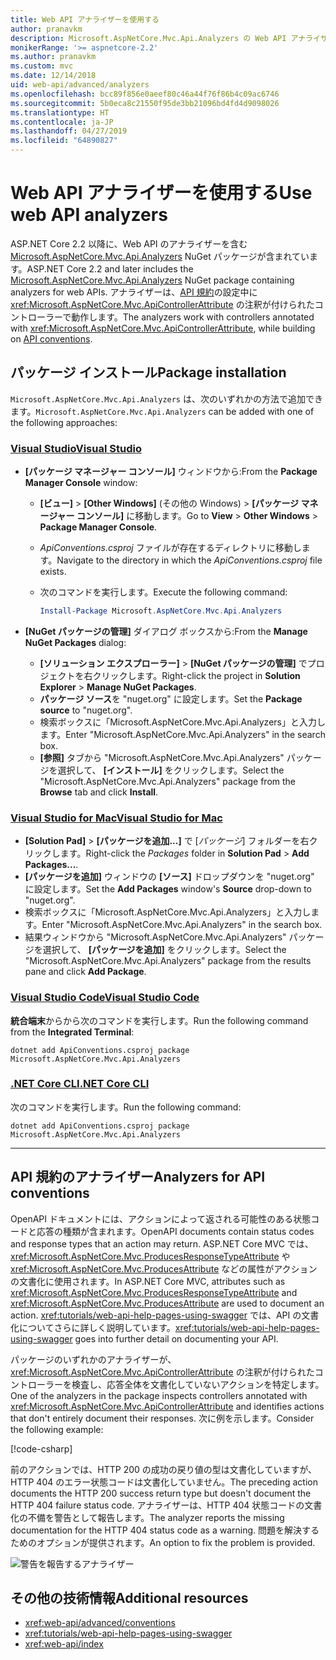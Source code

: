 ```yaml
---
title: Web API アナライザーを使用する
author: pranavkm
description: Microsoft.AspNetCore.Mvc.Api.Analyzers の Web API アナライザーについて説明します。
monikerRange: '>= aspnetcore-2.2'
ms.author: pranavkm
ms.custom: mvc
ms.date: 12/14/2018
uid: web-api/advanced/analyzers
ms.openlocfilehash: bcc89f856e0aeef80c46a44f76f86b4c09ac6746
ms.sourcegitcommit: 5b0eca8c21550f95de3bb21096bd4fd4d9098026
ms.translationtype: HT
ms.contentlocale: ja-JP
ms.lasthandoff: 04/27/2019
ms.locfileid: "64890827"
---
```

# <a name="use-web-api-analyzers"></a><span data-ttu-id="8c898-103">Web API アナライザーを使用する</span><span class="sxs-lookup"><span data-stu-id="8c898-103">Use web API analyzers</span></span>

<span data-ttu-id="8c898-104">ASP.NET Core 2.2 以降に、Web API のアナライザーを含む [Microsoft.AspNetCore.Mvc.Api.Analyzers](https://www.nuget.org/packages/Microsoft.AspNetCore.Mvc.Api.Analyzers) NuGet パッケージが含まれています。</span><span class="sxs-lookup"><span data-stu-id="8c898-104">ASP.NET Core 2.2 and later includes the [Microsoft.AspNetCore.Mvc.Api.Analyzers](https://www.nuget.org/packages/Microsoft.AspNetCore.Mvc.Api.Analyzers) NuGet package containing analyzers for web APIs.</span></span> <span data-ttu-id="8c898-105">アナライザーは、[API 規約](xref:web-api/advanced/conventions)の設定中に <xref:Microsoft.AspNetCore.Mvc.ApiControllerAttribute> の注釈が付けられたコントローラーで動作します。</span><span class="sxs-lookup"><span data-stu-id="8c898-105">The analyzers work with controllers annotated with <xref:Microsoft.AspNetCore.Mvc.ApiControllerAttribute>, while building on [API conventions](xref:web-api/advanced/conventions).</span></span>

## <a name="package-installation"></a><span data-ttu-id="8c898-106">パッケージ インストール</span><span class="sxs-lookup"><span data-stu-id="8c898-106">Package installation</span></span>

<span data-ttu-id="8c898-107">`Microsoft.AspNetCore.Mvc.Api.Analyzers` は、次のいずれかの方法で追加できます。</span><span class="sxs-lookup"><span data-stu-id="8c898-107">`Microsoft.AspNetCore.Mvc.Api.Analyzers` can be added with one of the following approaches:</span></span>

### <a name="visual-studiotabvisual-studio"></a>[<span data-ttu-id="8c898-108">Visual Studio</span><span class="sxs-lookup"><span data-stu-id="8c898-108">Visual Studio</span></span>](#tab/visual-studio)

* <span data-ttu-id="8c898-109">**[パッケージ マネージャー コンソール]** ウィンドウから:</span><span class="sxs-lookup"><span data-stu-id="8c898-109">From the **Package Manager Console** window:</span></span>
  * <span data-ttu-id="8c898-110">**[ビュー]**  >  **[Other Windows]** \(その他の Windows\) >  **[パッケージ マネージャー コンソール]** に移動します。</span><span class="sxs-lookup"><span data-stu-id="8c898-110">Go to **View** > **Other Windows** > **Package Manager Console**.</span></span>
  * <span data-ttu-id="8c898-111">*ApiConventions.csproj* ファイルが存在するディレクトリに移動します。</span><span class="sxs-lookup"><span data-stu-id="8c898-111">Navigate to the directory in which the *ApiConventions.csproj* file exists.</span></span>
  * <span data-ttu-id="8c898-112">次のコマンドを実行します。</span><span class="sxs-lookup"><span data-stu-id="8c898-112">Execute the following command:</span></span>

    ```powershell
    Install-Package Microsoft.AspNetCore.Mvc.Api.Analyzers
    ```

* <span data-ttu-id="8c898-113">**[NuGet パッケージの管理]** ダイアログ ボックスから:</span><span class="sxs-lookup"><span data-stu-id="8c898-113">From the **Manage NuGet Packages** dialog:</span></span>
  * <span data-ttu-id="8c898-114">**[ソリューション エクスプローラー]**  >  **[NuGet パッケージの管理]** でプロジェクトを右クリックします。</span><span class="sxs-lookup"><span data-stu-id="8c898-114">Right-click the project in **Solution Explorer** > **Manage NuGet Packages**.</span></span>
  * <span data-ttu-id="8c898-115">**パッケージ ソース**を "nuget.org" に設定します。</span><span class="sxs-lookup"><span data-stu-id="8c898-115">Set the **Package source** to "nuget.org".</span></span>
  * <span data-ttu-id="8c898-116">検索ボックスに「Microsoft.AspNetCore.Mvc.Api.Analyzers」と入力します。</span><span class="sxs-lookup"><span data-stu-id="8c898-116">Enter "Microsoft.AspNetCore.Mvc.Api.Analyzers" in the search box.</span></span>
  * <span data-ttu-id="8c898-117">**[参照]** タブから "Microsoft.AspNetCore.Mvc.Api.Analyzers" パッケージを選択して、 **[インストール]** をクリックします。</span><span class="sxs-lookup"><span data-stu-id="8c898-117">Select the "Microsoft.AspNetCore.Mvc.Api.Analyzers" package from the **Browse** tab and click **Install**.</span></span>

### <a name="visual-studio-for-mactabvisual-studio-mac"></a>[<span data-ttu-id="8c898-118">Visual Studio for Mac</span><span class="sxs-lookup"><span data-stu-id="8c898-118">Visual Studio for Mac</span></span>](#tab/visual-studio-mac)

* <span data-ttu-id="8c898-119">**[Solution Pad]**  >  **[パッケージを追加...]** で [*パッケージ*] フォルダーを右クリックします。</span><span class="sxs-lookup"><span data-stu-id="8c898-119">Right-click the *Packages* folder in **Solution Pad** > **Add Packages...**.</span></span>
* <span data-ttu-id="8c898-120">**[パッケージを追加]** ウィンドウの **[ソース]** ドロップダウンを "nuget.org" に設定します。</span><span class="sxs-lookup"><span data-stu-id="8c898-120">Set the **Add Packages** window's **Source** drop-down to "nuget.org".</span></span>
* <span data-ttu-id="8c898-121">検索ボックスに「Microsoft.AspNetCore.Mvc.Api.Analyzers」と入力します。</span><span class="sxs-lookup"><span data-stu-id="8c898-121">Enter "Microsoft.AspNetCore.Mvc.Api.Analyzers" in the search box.</span></span>
* <span data-ttu-id="8c898-122">結果ウィンドウから "Microsoft.AspNetCore.Mvc.Api.Analyzers" パッケージを選択して、 **[パッケージを追加]** をクリックします。</span><span class="sxs-lookup"><span data-stu-id="8c898-122">Select the "Microsoft.AspNetCore.Mvc.Api.Analyzers" package from the results pane and click **Add Package**.</span></span>

### <a name="visual-studio-codetabvisual-studio-code"></a>[<span data-ttu-id="8c898-123">Visual Studio Code</span><span class="sxs-lookup"><span data-stu-id="8c898-123">Visual Studio Code</span></span>](#tab/visual-studio-code)

<span data-ttu-id="8c898-124">**統合端末**からから次のコマンドを実行します。</span><span class="sxs-lookup"><span data-stu-id="8c898-124">Run the following command from the **Integrated Terminal**:</span></span>

```console
dotnet add ApiConventions.csproj package Microsoft.AspNetCore.Mvc.Api.Analyzers
```

### <a name="net-core-clitabnetcore-cli"></a>[<span data-ttu-id="8c898-125">.NET Core CLI</span><span class="sxs-lookup"><span data-stu-id="8c898-125">.NET Core CLI</span></span>](#tab/netcore-cli)

<span data-ttu-id="8c898-126">次のコマンドを実行します。</span><span class="sxs-lookup"><span data-stu-id="8c898-126">Run the following command:</span></span>

```console
dotnet add ApiConventions.csproj package Microsoft.AspNetCore.Mvc.Api.Analyzers
```

---

## <a name="analyzers-for-api-conventions"></a><span data-ttu-id="8c898-127">API 規約のアナライザー</span><span class="sxs-lookup"><span data-stu-id="8c898-127">Analyzers for API conventions</span></span>

<span data-ttu-id="8c898-128">OpenAPI ドキュメントには、アクションによって返される可能性のある状態コードと応答の種類が含まれます。</span><span class="sxs-lookup"><span data-stu-id="8c898-128">OpenAPI documents contain status codes and response types that an action may return.</span></span> <span data-ttu-id="8c898-129">ASP.NET Core MVC では、<xref:Microsoft.AspNetCore.Mvc.ProducesResponseTypeAttribute> や <xref:Microsoft.AspNetCore.Mvc.ProducesAttribute> などの属性がアクションの文書化に使用されます。</span><span class="sxs-lookup"><span data-stu-id="8c898-129">In ASP.NET Core MVC, attributes such as <xref:Microsoft.AspNetCore.Mvc.ProducesResponseTypeAttribute> and <xref:Microsoft.AspNetCore.Mvc.ProducesAttribute> are used to document an action.</span></span> <span data-ttu-id="8c898-130"><xref:tutorials/web-api-help-pages-using-swagger> では、API の文書化についてさらに詳しく説明しています。</span><span class="sxs-lookup"><span data-stu-id="8c898-130"><xref:tutorials/web-api-help-pages-using-swagger> goes into further detail on documenting your API.</span></span>

<span data-ttu-id="8c898-131">パッケージのいずれかのアナライザーが、<xref:Microsoft.AspNetCore.Mvc.ApiControllerAttribute> の注釈が付けられたコントローラーを検査し、応答全体を文書化していないアクションを特定します。</span><span class="sxs-lookup"><span data-stu-id="8c898-131">One of the analyzers in the package inspects controllers annotated with <xref:Microsoft.AspNetCore.Mvc.ApiControllerAttribute> and identifies actions that don't entirely document their responses.</span></span> <span data-ttu-id="8c898-132">次に例を示します。</span><span class="sxs-lookup"><span data-stu-id="8c898-132">Consider the following example:</span></span>

[!code-csharp[](conventions/sample/Controllers/ContactsController.cs?name=missing404docs&highlight=9)]

<span data-ttu-id="8c898-133">前のアクションでは、HTTP 200 の成功の戻り値の型は文書化していますが、HTTP 404 のエラー状態コードは文書化していません。</span><span class="sxs-lookup"><span data-stu-id="8c898-133">The preceding action documents the HTTP 200 success return type but doesn't document the HTTP 404 failure status code.</span></span> <span data-ttu-id="8c898-134">アナライザーは、HTTP 404 状態コードの文書化の不備を警告として報告します。</span><span class="sxs-lookup"><span data-stu-id="8c898-134">The analyzer reports the missing documentation for the HTTP 404 status code as a warning.</span></span> <span data-ttu-id="8c898-135">問題を解決するためのオプションが提供されます。</span><span class="sxs-lookup"><span data-stu-id="8c898-135">An option to fix the problem is provided.</span></span>

![警告を報告するアナライザー](conventions/_static/Analyzer.gif)

## <a name="additional-resources"></a><span data-ttu-id="8c898-137">その他の技術情報</span><span class="sxs-lookup"><span data-stu-id="8c898-137">Additional resources</span></span>

* <xref:web-api/advanced/conventions>
* <xref:tutorials/web-api-help-pages-using-swagger>
* <xref:web-api/index>
